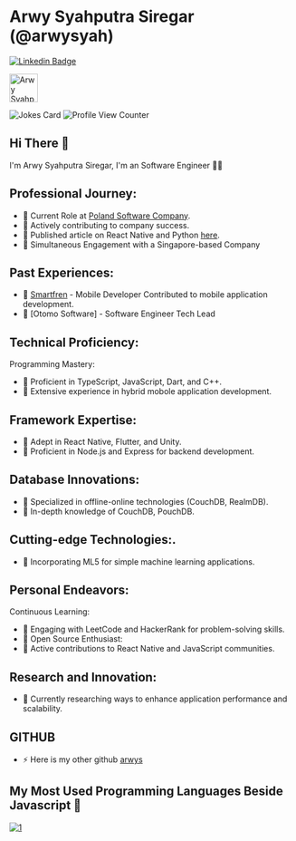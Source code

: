# Arwy Syahputra Siregar (@arwysyah) 

[![Linkedin Badge](https://img.shields.io/badge/-arwysyahputra-blue?style=flat-square&logo=Linkedin&logoColor=white&link=https://www.linkedin.com/in/arwysyah/)](https://www.linkedin.com/in/arwysyah/)

  <a href="https://dev.to/arwysyah">
  <img src="https://d2fltix0v2e0sb.cloudfront.net/dev-badge.svg" alt="Arwy Syahputra Siregar's DEV Profile" height="50" width="50">

</a>

![Jokes Card](https://readme-jokes.vercel.app/api)
![Profile View Counter](https://komarev.com/ghpvc/?username=arwysyah)


## Hi There 👋

I'm Arwy Syahputra Siregar, I'm an Software Engineer 👨‍💻


## Professional Journey:
- 🔭 Current Role at [Poland Software Company](https://expans.io). 
- 🔭 Actively contributing to company success.
- 🔭 Published article on React Native and Python [here](https://expans.io/2022/11/04/react-native-and-python-run-python-script-on-the-frontend-side/).
- 🔭 Simultaneous Engagement with a Singapore-based Company

## Past Experiences:
- 🔭 [Smartfren](https://www.smartfren.com/) - Mobile Developer
Contributed to mobile application development.
- 🔭 [Otomo Software] - Software Engineer Tech Lead

## Technical Proficiency:
Programming Mastery:
- 🔭 Proficient in TypeScript, JavaScript, Dart, and C++.
- 🔭 Extensive experience in hybrid mobole application development.

## Framework Expertise:
- 🔭 Adept in React Native, Flutter, and Unity.
- 🔭 Proficient in Node.js and Express for backend development.

## Database Innovations:
- 🔭 Specialized in offline-online technologies (CouchDB, RealmDB).
- 🔭 In-depth knowledge of CouchDB, PouchDB.
  
## Cutting-edge Technologies:.
- 🔭 Incorporating ML5 for simple machine learning applications.

## Personal Endeavors:
Continuous Learning:
- 🔭 Engaging with LeetCode and HackerRank for problem-solving skills.
- 🔭 Open Source Enthusiast:
- 🔭 Active contributions to React Native and JavaScript communities.
 
## Research and Innovation:
- 🔭 Currently researching ways to enhance application performance and scalability.

## GITHUB
- ⚡ Here is my other github   [arwys](https://github.com/arwys)

## My Most Used Programming Languages Beside Javascript 👋
[![1](https://github-readme-stats.vercel.app/api/top-langs?username=arwysyah&hide=html,scss,stylus,blade,objective-c,jupyter%20notebook,python,css,shell,javascript,batchfile,ruby,starlark,dockerfile&theme=blue-green&show_icons=true)](https://github.com/arwysyah)

